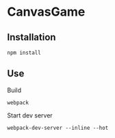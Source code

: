 # CanvasGame

## Installation 
``npm install``

## Use
Build

``webpack``

Start dev server

``webpack-dev-server --inline --hot``